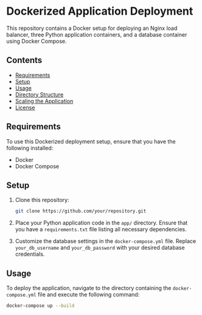 # Dockerized Application Deployment

This repository contains a Docker setup for deploying an Nginx load balancer, three Python application containers, and a database container using Docker Compose.

## Contents

- [Requirements](#requirements)
- [Setup](#setup)
- [Usage](#usage)
- [Directory Structure](#directory-structure)
- [Scaling the Application](#scaling-the-application)
- [License](#license)

## Requirements

To use this Dockerized deployment setup, ensure that you have the following installed:

- Docker
- Docker Compose

## Setup

1. Clone this repository:

    ```bash
    git clone https://github.com/your/repository.git
    ```

2. Place your Python application code in the `app/` directory. Ensure that you have a `requirements.txt` file listing all necessary dependencies.

3. Customize the database settings in the `docker-compose.yml` file. Replace `your_db_username` and `your_db_password` with your desired database credentials.

## Usage

To deploy the application, navigate to the directory containing the `docker-compose.yml` file and execute the following command:

```bash
docker-compose up --build
